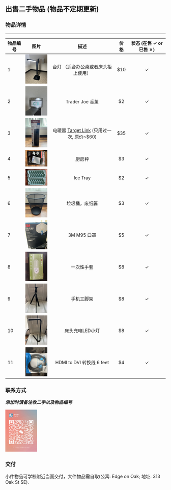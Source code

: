 ## 出售二手物品 (物品不定期更新)

### 物品详情

----------------------------------------------------------------
| 物品编号 | 图片                                                   |                                                             描述                                                              | 价格  | 状态 (在售 &check; or 已售 &cross;) |
|------|------------------------------------------------------|:---------------------------------------------------------------------------------------------------------------------------:|:---:| :---:|
| 1    | <img src="figs/items/WechatIMG467.jpg" width="100"/> |                                                     台灯 （适合办公桌或者床头柜上使用）                                                      | $10 |&check;|
| 2    | <img src="figs/items/WechatIMG468.jpg" width="100"/> |                                                        Trader Joe 香薰                                                        | $2  |&check;|
| 3    | <img src="figs/items/WechatIMG469.jpg" width="100"/> | 电暖器 [Target Link](https://www.target.com/p/lasko-ceramic-tower-heater-with-remote/-/A-85756740#lnk=sametab) (只用过一次, 原价~$60) | $35 |&check;|
| 4    | <img src="figs/items/WechatIMG470.jpg" width="100"/> |                                                             厨房秤                                                             | $3  |&check;|
| 5    | <img src="figs/items/WechatIMG471.jpg" width="100"/> |                                                          Ice Tray                                                           | $2  |&check;|
| 6    | <img src="figs/items/WechatIMG472.jpg" width="100"/> |                                                           垃圾桶，废纸篓                                                           | $3  |&check;|
| 7    | <img src="figs/items/WechatIMG473.jpg" width="100"/> |                                                          3M M95 口罩                                                          | $5  |&check;|
| 8    | <img src="figs/items/WechatIMG474.jpg" width="100"/> |                                                            一次性手套                                                            | $8  |&check;|
| 9    | <img src="figs/items/WechatIMG475.jpg" width="100"/> |                                                            手机三脚架                                                            | $8  |&check;|
| 10   | <img src="figs/items/WechatIMG476.jpg" width="100"/> |                                                          床头充电LED小灯                                                          | $8  |&check;|
| 11   | <img src="figs/items/WechatIMG478.jpg" width="100"/> |                                                   HDMI to DVI 转换线 6 feet                                                    | $4  |&check;|



### 联系方式
***添加时请备注收二手以及物品编号***

<img src="figs/wechat/WechatIMG.jpg" width="100"/> 


### 交付
小件物品可学校附近当面交付，大件物品需自取(公寓: Edge on Oak; 地址: 313 Oak St SE).